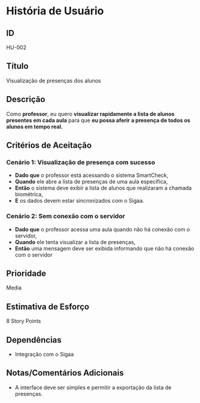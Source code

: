 # História de Usuário

## **ID**

HU-002

## **Título**

Visualização de presenças dos alunos

## **Descrição**  

Como **professor**, eu quero **visualizar rapidamente a lista de alunos presentes em cada aula** para que **eu possa aferir a presença de todos os alunos em tempo real.**

## **Critérios de Aceitação**

### Cenário 1: Visualização de presença com sucesso

- **Dado que** o professor está acessando o sistema SmartCheck,  
- **Quando** ele abre a lista de presenças de uma aula específica,  
- **Então** o sistema deve exibir a lista de alunos que realizaram a chamada biométrica,  
- **E** os dados devem estar sincronizados com o Sigaa.

### Cenário 2: Sem conexão com o servidor

- **Dado que** o professor acessa uma aula quando não há conexão com o servidor,  
- **Quando** ele tenta visualizar a lista de presenças,  
- **Então** uma mensagem deve ser exibida informando que não há conexão com o servidor

## **Prioridade**  

Media

## **Estimativa de Esforço**  

8 Story Points

## **Dependências**  

- Integração com o Sigaa

## **Notas/Comentários Adicionais**  

- A interface deve ser simples e permitir a exportação da lista de presenças.
